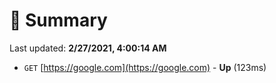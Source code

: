 # 📖 Summary
Last updated: **2/27/2021, 4:00:14 AM**

- `GET` [https://google.com](https://google.com) - **Up** (123ms)
